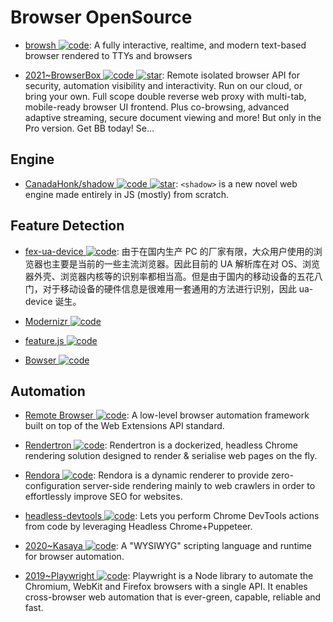 # Browser OpenSource

- [browsh ![code](https://ng-tech.icu/assets/code.svg)](https://github.com/browsh-org/browsh): A fully interactive, realtime, and modern text-based browser rendered to TTYs and browsers

- [2021~BrowserBox ![code](https://ng-tech.icu/assets/code.svg) ![star](https://img.shields.io/github/stars/dosyago/BrowserBox)](https://github.com/dosyago/BrowserBox): Remote isolated browser API for security, automation visibility and interactivity. Run on our cloud, or bring your own. Full scope double reverse web proxy with multi-tab, mobile-ready browser UI frontend. Plus co-browsing, advanced adaptive streaming, secure document viewing and more! But only in the Pro version. Get BB today! Se…

## Engine

- [CanadaHonk/shadow ![code](https://ng-tech.icu/assets/code.svg) ![star](https://img.shields.io/github/stars/CanadaHonk/shadow)](https://github.com/CanadaHonk/shadow): `<shadow>` is a new novel web engine made entirely in JS (mostly) from scratch.

## Feature Detection

- [fex-ua-device ![code](https://ng-tech.icu/assets/code.svg)](https://github.com/fex-team/ua-device): 由于在国内生产 PC 的厂家有限，大众用户使用的浏览器也主要是当前的一些主流浏览器。因此目前的 UA 解析库在对 OS、浏览器外壳、浏览器内核等的识别率都相当高。但是由于国内的移动设备的五花八门，对于移动设备的硬件信息是很难用一套通用的方法进行识别，因此 ua-device 诞生。

- [Modernizr ![code](https://ng-tech.icu/assets/code.svg)](https://github.com/Modernizr/Modernizr)

- [feature.js ![code](https://ng-tech.icu/assets/code.svg)](https://github.com/viljamis/feature.js)

- [Bowser ![code](https://ng-tech.icu/assets/code.svg)](https://github.com/ded/bowser)

## Automation

- [Remote Browser ![code](https://ng-tech.icu/assets/code.svg)](https://github.com/intoli/remote-browser): A low-level browser automation framework built on top of the Web Extensions API standard.

- [Rendertron ![code](https://ng-tech.icu/assets/code.svg)](https://github.com/GoogleChrome/rendertron): Rendertron is a dockerized, headless Chrome rendering solution designed to render & serialise web pages on the fly.

- [Rendora ![code](https://ng-tech.icu/assets/code.svg)](https://github.com/rendora/rendora): Rendora is a dynamic renderer to provide zero-configuration server-side rendering mainly to web crawlers in order to effortlessly improve SEO for websites.

- [headless-devtools ![code](https://ng-tech.icu/assets/code.svg)](https://github.com/cowchimp/headless-devtools): Lets you perform Chrome DevTools actions from code by leveraging Headless Chrome+Puppeteer.

- [2020~Kasaya ![code](https://ng-tech.icu/assets/code.svg)](https://github.com/syscolabs/kasaya): A "WYSIWYG" scripting language and runtime for browser automation.

- [2019~Playwright ![code](https://ng-tech.icu/assets/code.svg)](https://github.com/microsoft/playwright): Playwright is a Node library to automate the Chromium, WebKit and Firefox browsers with a single API. It enables cross-browser web automation that is ever-green, capable, reliable and fast.
